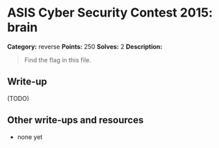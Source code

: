 # ASIS Cyber Security Contest 2015: brain

**Category:** reverse
**Points:** 250
**Solves:** 2
**Description:**

> Find the flag in this file.

## Write-up

(TODO)

## Other write-ups and resources

* none yet
